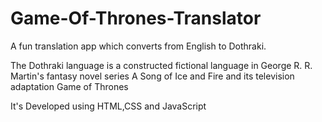 # Game-Of-Thrones-Translator

 A fun translation app which converts from English to Dothraki. 
 
The Dothraki language is a constructed fictional language in George R. R. Martin's fantasy novel series A Song of Ice and Fire and its television adaptation Game of Thrones

It's Developed using HTML,CSS and JavaScript
